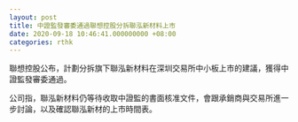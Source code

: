 ```yaml
---
layout: post
title: 中證監發審委通過聯想控股分拆聯泓新材料上市
date: 2020-09-18 10:46:41.000000000 +08:00
categories: rthk
---
```


聯想控股公布，計劃分拆旗下聯泓新材料在深圳交易所中小板上市的建議，獲得中證監發審委通過。

公司指，聯泓新材料仍等待收取中證監的書面核准文件，會跟承銷商與交易所進一步討論，以及確認聯泓新材的上市時間表。
